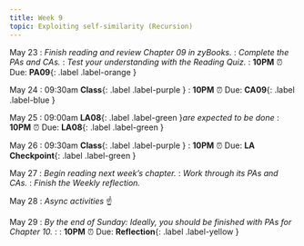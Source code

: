 ```yaml
---
title: Week 9
topic: Exploiting self-similarity (Recursion)
---
```

May 23
: _Finish reading and review Chapter 09 in zyBooks._
: _Complete the PAs and CAs._
: _Test your understanding with the Reading Quiz._
   : **10PM** ⏰  Due: **PA09**{: .label .label-orange }

May 24
: 09:30am **Class**{: .label .label-purple }
   : **10PM** ⏰  Due: **CA09**{: .label .label-blue }

May 25
: 09:00am **LA08**{: .label .label-green }_are expected to be done_
   : **10PM** ⏰  Due: **LA08**{: .label .label-green }

May 26
: 09:30am **Class**{: .label .label-purple }
   : **10PM** ⏰  Due: **LA Checkpoint**{: .label .label-green }

May 27
: _Begin reading next week’s chapter._
: _Work through its PAs and CAs._
: _Finish the Weekly reflection._

May 28
: _Async activities_ ☝️ 

May 29
: _By the end of Sunday: Ideally, you should be finished with PAs for Chapter 10._
: [](#)
   : **10PM** ⏰  Due: **Reflection**{: .label .label-yellow }


